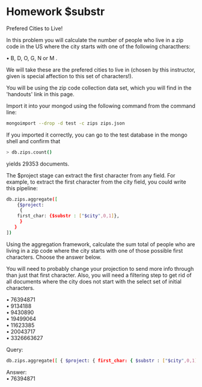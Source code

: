 # Homework $substr

Prefered Cities to Live!

In this problem you will calculate the number of people who live in a zip code in the US where the city starts with one of the following characthers:

• B, D, O, G, N or M .

We will take these are the prefered cities to live in (chosen by this instructor, given is special affection to this set of characters!).

You will be using the zip code collection data set, which you will find in the 'handouts' link in this page.

Import it into your mongod using the following command from the command line:

```bash
mongoimport --drop -d test -c zips zips.json
```

If you imported it correctly, you can go to the test database in the mongo shell and confirm that

```bash
> db.zips.count()
```

yields 29353 documents.

The $project stage can extract the first character from any field. For example, to extract the first character from the city field, you could write this pipeline:

```bash
db.zips.aggregate([
    {$project:
     {
    first_char: {$substr : ["$city",0,1]},
     }
   }
])
```

Using the aggregation framework, calculate the sum total of people who are living in a zip code where the city starts with one of those possible first characters. Choose the answer below.

You will need to probably change your projection to send more info through than just that first character. Also, you will need a filtering step to get rid of all documents where the city does not start with the select set of initial characters.

• 76394871<br/>
• 9134188<br/>
• 9430890<br/>
• 19499064<br/>
• 11623385<br/>
• 20043717<br/>
• 3326663627<br/>

Query:
```bash
db.zips.aggregate([ { $project: { first_char: { $substr : ["$city",0,1]}, "pop": "$pop" } }, {$match: {"first_char": { $in:['B','D','O','G','N','M']}}}, { $group: {"_id" : null, sum: {$sum:"$pop"}} } ])
```

Answer:<br/>
• 76394871